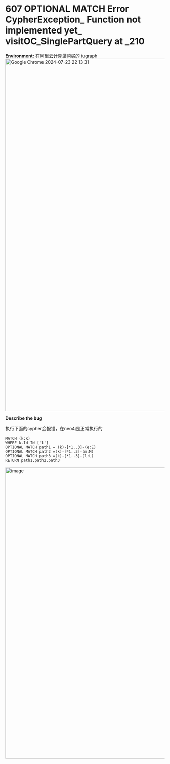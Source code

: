 # 607 OPTIONAL MATCH Error CypherException_ Function not implemented yet_ visitOC_SinglePartQuery at _210
**Environment:**
在阿里云计算巢购买的 tugraph
<img width="1110" alt="Google Chrome 2024-07-23 22 13 31" src="https://github.com/user-attachments/assets/bf55cb85-a93f-4fce-9b24-00fe08d3d236">

**Describe the bug**

执行下面的cypher会报错，在neo4j是正常执行的
```cypher
MATCH (k:K)
WHERE k.Id IN ['1']
OPTIONAL MATCH path1 = (k)-[*1..3]-(e:E)
OPTIONAL MATCH path2 =(k)-[*1..3]-(m:M)
OPTIONAL MATCH path3 =(k)-[*1..3]-(l:L)
RETURN path1,path2,path3
```
<img width="919" alt="image" src="https://github.com/user-attachments/assets/4be038d0-b392-480b-b757-d090a4e860a1">

